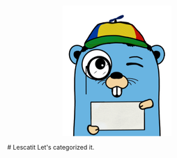 <p align="center">
  <img width="250" height="300" src="images/logo.PNG">
</p>
# Lescatit
Let's categorized it.